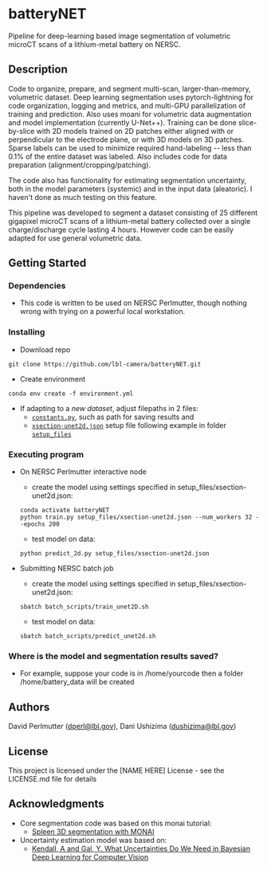 # batteryNET

Pipeline for deep-learning based image segmentation of volumetric microCT scans of a lithium-metal battery on NERSC.

## Description

Code to organize, prepare, and segment multi-scan, larger-than-memory, volumetric dataset. Deep learning segmentation uses pytorch-lightning for code organization, logging and metrics, and multi-GPU parallelization of training and prediction. Also uses moani for volumetric data augmentation and model implementation (currently U-Net++). Training can be done slice-by-slice with 2D models trained on 2D patches either aligned with or perpendicular to the electrode plane, or with 3D models on 3D patches. Sparse labels can be used to minimize required hand-labeling -- less than 0.1% of the entire dataset was labeled. Also includes code for data preparation (alignment/cropping/patching).

The code also has functionality for estimating segmentation uncertainty, both in the model parameters (systemic) and in the input data (aleatoric). I haven't done as much testing on this feature.

This pipeline was developed to segment a dataset consisting of 25 different gigapixel microCT scans of a lithium-metal battery collected over a single charge/discharge cycle lasting 4 hours. However code can be easily adapted for use general volumetric data.

## Getting Started

### Dependencies

* This code is written to be used on NERSC Perlmutter, though nothing wrong with trying on a powerful local workstation.

### Installing

* Download repo
```
git clone https://github.com/lbl-camera/batteryNET.git 
```
* Create environment
```
conda env create -f environment.yml
```
* If adapting to a *new dataset*, adjust filepaths in 2 files:
  *  [`constants.py`](https://github.com/lbl-camera/batteryNET/blob/main/constants.py), such as path for saving results and 
  *  [`xsection-unet2d.json`](https://github.com/lbl-camera/batteryNET/blob/main/setup_files/xsection-unet2d.json) setup file following example in folder [`setup_files`](https://github.com/lbl-camera/batteryNET/tree/main/setup_files)

### Executing program

* On NERSC Perlmutter interactive node

  * create the model using settings specified in setup_files/xsection-unet2d.json:
  ```
  conda activate batteryNET
  python train.py setup_files/xsection-unet2d.json --num_workers 32 --epochs 200
  ```
  * test model on data:
  ```
  python predict_2d.py setup_files/xsection-unet2d.json
  ```

* Submitting NERSC batch job
  * create the model using settings specified in setup_files/xsection-unet2d.json:
  ```
  sbatch batch_scripts/train_unet2D.sh
  ```
  * test model on data:
  ```
  sbatch batch_scripts/predict_unet2d.sh
  ```

### Where is the model and segmentation results saved?
* For example, suppose your code is in /home/yourcode then a folder /home/battery_data will be created 

## Authors

David Perlmutter (dperl@lbl.gov), 
Dani Ushizima (dushizima@lbl.gov)

## License

This project is licensed under the [NAME HERE] License - see the LICENSE.md file for details

## Acknowledgments

* Core segmentation code was based on this monai tutorial:
  * [Spleen 3D segmentation with MONAI](https://github.com/Project-MONAI/tutorials/blob/main/3d_segmentation/spleen_segmentation_3d_lightning.ipynb)
* Uncertainty estimation model was based on:
  * [Kendall, A and Gal, Y. What Uncertainties Do We Need in Bayesian Deep Learning for Computer Vision](https://arxiv.org/abs/1703.04977)
